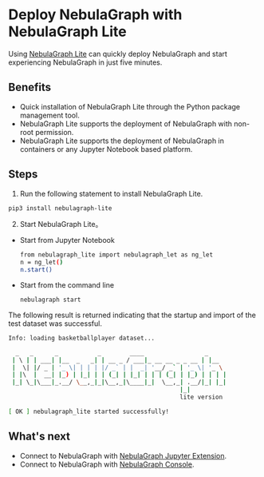 # Deploy NebulaGraph with NebulaGraph Lite

Using [NebulaGraph Lite](https://github.com/nebula-contrib/nebulagraph-lite) can quickly deploy NebulaGraph and start experiencing NebulaGraph in just five minutes.

## Benefits

- Quick installation of NebulaGraph Lite through the Python package management tool.
- NebulaGraph Lite supports the deployment of NebulaGraph with non-root permission.
- NebulaGraph Lite supports the deployment of NebulaGraph in containers or any Jupyter Notebook based platform.

## Steps

1. Run the following statement to install NebulaGraph Lite.

  ```bash
  pip3 install nebulagraph-lite
  ```

2. Start NebulaGraph Lite。

  - Start from Jupyter Notebook

    ```bash
    from nebulagraph_lite import nebulagraph_let as ng_let
    n = ng_let()
    n.start()
    ```

  - Start from the command line

    ```bash
    nebulagraph start
    ```

The following result is returned indicating that the startup and import of the test dataset was successful.

```bash
Info: loading basketballplayer dataset...

  _   _      _           _        ____                 _
 | \ | | ___| |__  _   _| | __ _ / ___|_ __ __ _ _ __ | |__
 |  \| |/ _ | '_ \| | | | |/ _` | |  _| '__/ _` | '_ \| '_ \
 | |\  |  __| |_) | |_| | | (_| | |_| | | | (_| | |_) | | | |
 |_| \_|\___|_.__/ \__,_|_|\__,_|\____|_|  \__,_| .__/|_| |_|
                                                |_|
                                                lite version

[ OK ] nebulagraph_lite started successfully!
```

## What's next

- Connect to NebulaGraph with [NebulaGraph Jupyter Extension](https://jupyter-nebulagraph.readthedocs.io/en/latest/).
- Connect to NebulaGraph with [NebulaGraph Console](../connect-to-nebula-graph.md).
